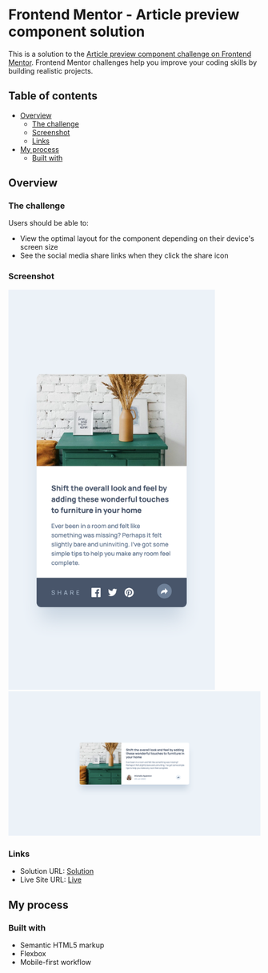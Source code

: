 # Frontend Mentor - Article preview component solution

This is a solution to the [Article preview component challenge on Frontend Mentor](https://www.frontendmentor.io/challenges/article-preview-component-dYBN_pYFT). Frontend Mentor challenges help you improve your coding skills by building realistic projects.

## Table of contents

- [Overview](#overview)
  - [The challenge](#the-challenge)
  - [Screenshot](#screenshot)
  - [Links](#links)
- [My process](#my-process)
  - [Built with](#built-with)

## Overview

### The challenge

Users should be able to:

- View the optimal layout for the component depending on their device's screen size
- See the social media share links when they click the share icon

### Screenshot

<img src="./mobileScreen.png/" height="800">
<img src="./desktopScreen.png"/>

### Links

- Solution URL: [Solution](https://github.com/Hekimianz/article-preview)
- Live Site URL: [Live](https://hekimianz.github.io/article-preview/)

## My process

### Built with

- Semantic HTML5 markup
- Flexbox
- Mobile-first workflow
